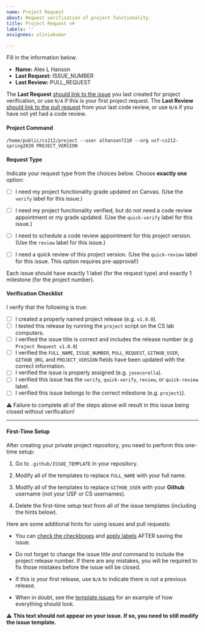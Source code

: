 ```yaml
---
name: Project Request
about: Request verification of project functionality.
title: Project Request v#
labels: ''
assignees: oliviakumar

---
```


Fill in the information below. 

  - **Name:** Alex L Hanson
  - **Last Request:** ISSUE_NUMBER
  - **Last Review:** PULL_REQUEST

The **Last Request** [should link to the issue](https://help.github.com/en/github/writing-on-github/autolinked-references-and-urls) you last created for project verification, or use `N/A` if this is your first project request. The **Last Review** [should link to the pull request](https://help.github.com/en/github/writing-on-github/autolinked-references-and-urls) from your last code review, or use `N/A` if you have not yet had a code review.

#### Project Command

```
/home/public/cs212/project --user alhanson7210 --org usf-cs212-spring2020 PROJECT_VERSION
```

#### Request Type

Indicate your request type from the choices below. Choose **exactly one** option:

  - [ ] I need my project functionality grade updated on Canvas. (Use the `verify` label for this issue.)
  - [ ] I need my project functionality verified, but do not need a code review appointment or my grade updated. (Use the `quick-verify` label for this issue.)

  - [ ] I need to schedule a code review appointment for this project version. (Use the `review` label for this issue.)
  - [ ] I need a quick review of this project version. (Use the `quick-review` label for this issue. This option requires pre-approval!)

Each issue should have exactly 1 label (for the request type) and exactly 1 milestone (for the project number).

#### Verification Checklist

I verify that the following is true:

  - [ ] I created a properly named project release (e.g. `v1.0.0`).
  - [ ] I tested this release by running the `project` script on the CS lab computers.
  - [ ] I verified the issue title is correct and includes the release number (e.g `Project Request v1.0.0`)
  - [ ] I verified the `FULL_NAME`, `ISSUE_NUMBER`, `PULL_REQUEST`, `GITHUB_USER`, `GITHUB_ORG`, and `PROJECT_VERSION` fields have been updated with the correct information.
  - [ ] I verified the issue is properly assigned (e.g. `josecorella`).
  - [ ] I verified this issue has the `verify`, `quick-verify`, `review`, or `quick-review` label.
  - [ ] I verified this issue belongs to the correct milestone (e.g. `project1`).

:warning: Failure to complete all of the steps above will result in this issue being closed without verification!

----

#### First-Time Setup

After creating your private project repository, you need to perform this one-time setup:

  1. Go to `.github/ISSUE_TEMPLATE` in your repository.

  2. Modify all of the templates to replace `FULL_NAME` with your full name.

  3. Modify all of the templates to replace `GITHUB_USER` with your **Github** username (not your USF or CS usernames).

  4. Delete the first-time setup text from all of the issue templates (including the hints below).

Here are some additional hints for using issues and pull requests:

  - You can [check the checkboxes](https://help.github.com/articles/about-task-lists/) and [apply labels](https://help.github.com/en/articles/applying-labels-to-issues-and-pull-requests) AFTER saving the issue.

  - Do not forget to change the issue title *and* command to include the project release number. If there are any mistakes, you will be required to fix those mistakes before the issue will be closed.

  - If this is your first release, use `N/A` to indicate there is not a previous release.

  - When in doubt, see the [template issues](https://github.com/usf-cs212-fall2019/template-project/issues?utf8=%E2%9C%93&q=is%3Aissue) for an example of how everything should look.

:warning: **This text should not appear on your issue. If so, you need to still modify the issue template.**
